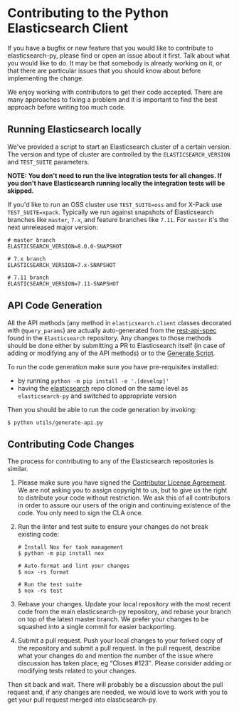 # Contributing to the Python Elasticsearch Client

If you have a bugfix or new feature that you would like to contribute to
elasticsearch-py, please find or open an issue about it first. Talk about what
you would like to do. It may be that somebody is already working on it, or that
there are particular issues that you should know about before implementing the
change.

We enjoy working with contributors to get their code accepted. There are many
approaches to fixing a problem and it is important to find the best approach
before writing too much code.

## Running Elasticsearch locally

We've provided a script to start an Elasticsearch cluster of a certain version.
The version and type of cluster are controlled by the `ELASTICSEARCH_VERSION`
and `TEST_SUITE` parameters.

**NOTE: You don't need to run the live integration tests for all changes. If
you don't have Elasticsearch running locally the integration tests will be skipped.**

If you'd like to run an OSS cluster use `TEST_SUITE=oss` and for X-Pack use
`TEST_SUITE=xpack`. Typically we run against snapshots of Elasticsearch branches
like `master`, `7.x`, and feature branches like `7.11`. For `master` it's the
next unreleased major version:

```console
# master branch
ELASTICSEARCH_VERSION=8.0.0-SNAPSHOT

# 7.x branch
ELASTICSEARCH_VERSION=7.x-SNAPSHOT

# 7.11 branch
ELASTICSEARCH_VERSION=7.11-SNAPSHOT
```

## API Code Generation

All the API methods (any method in `elasticsearch.client` classes decorated
with `@query_params`) are actually auto-generated from the
[rest-api-spec](https://github.com/elastic/elasticsearch/tree/master/rest-api-spec/src/main/resources/rest-api-spec/api)
found in the `Elasticsearch` repository. Any changes to those methods should be
done either by submitting a PR to Elasticsearch itself (in case of adding or
modifying any of the API methods) or to the [Generate
Script](https://github.com/elastic/elasticsearch-py/blob/master/utils/generate_api.py).

To run the code generation make sure you have pre-requisites installed:

* by running `python -m pip install -e '.[develop]'`
* having the [elasticsearch](https://github.com/elastic/elasticsearch) repo
  cloned on the same level as `elasticsearch-py` and switched to appropriate
  version

Then you should be able to run the code generation by invoking:

```
$ python utils/generate-api.py
```

## Contributing Code Changes

The process for contributing to any of the Elasticsearch repositories is similar.

1. Please make sure you have signed the [Contributor License
   Agreement](http://www.elastic.co/contributor-agreement/). We are not
   asking you to assign copyright to us, but to give us the right to distribute
   your code without restriction. We ask this of all contributors in order to
   assure our users of the origin and continuing existence of the code. You only
   need to sign the CLA once.

2. Run the linter and test suite to ensure your changes do not break existing code:

   ```
   # Install Nox for task management
   $ python -m pip install nox
   
   # Auto-format and lint your changes
   $ nox -rs format
   
   # Run the test suite
   $ nox -rs test
   ```

3. Rebase your changes.
   Update your local repository with the most recent code from the main
   elasticsearch-py repository, and rebase your branch on top of the latest master
   branch. We prefer your changes to be squashed into a single commit for easier
   backporting.

4. Submit a pull request. Push your local changes to your forked copy of the
   repository and submit a pull request. In the pull request, describe what your
   changes do and mention the number of the issue where discussion has taken
   place, eg “Closes #123″.  Please consider adding or modifying tests related to
   your changes.

Then sit back and wait. There will probably be a discussion about the pull
request and, if any changes are needed, we would love to work with you to get
your pull request merged into elasticsearch-py.
